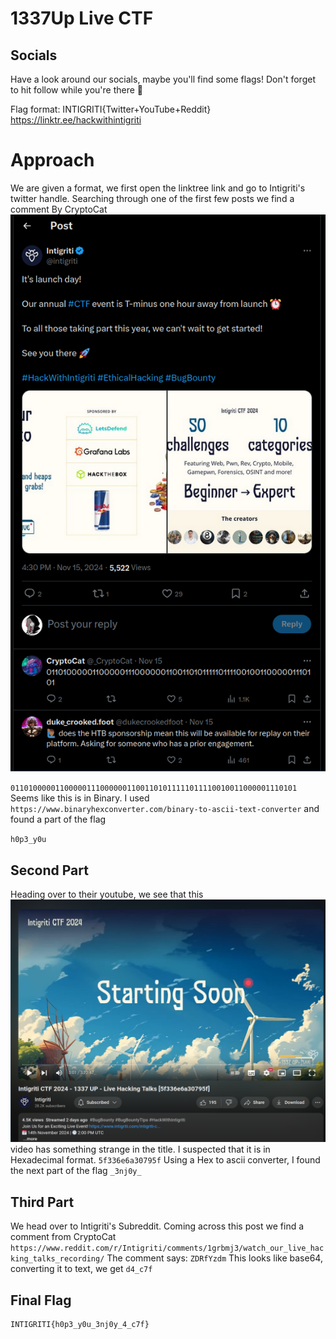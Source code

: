 # 1337Up Live CTF
## Socials
Have a look around our socials, maybe you'll find some flags! Don't forget to hit follow while you're there 🥺

Flag format: INTIGRITI{Twitter+YouTube+Reddit}
https://linktr.ee/hackwithintigriti 

# Approach
We are given a format, we first open the linktree link and go to Intigriti's twitter handle. Searching through one of the first few posts we find a comment By CryptoCat
![twitter.png](twitter.png)

`0110100000110000011100000011001101011111011110010011000001110101`
Seems like this is in Binary. I used `https://www.binaryhexconverter.com/binary-to-ascii-text-converter` and found a part of the flag 

`h0p3_y0u`
 
 ## Second Part 
 Heading over to their youtube, we see that this ![youtube.png](youtube.png) video has something strange in the title.
 I suspected that it is in Hexadecimal format. `5f336e6a30795f`
 Using a Hex to ascii converter, I found the next part of the flag
 `_3nj0y_`
 
## Third Part
We head over to Intigriti's Subreddit. Coming across this post we find a comment from CryptoCat
`https://www.reddit.com/r/Intigriti/comments/1grbmj3/watch_our_live_hacking_talks_recording/`
The comment says:
`ZDRfYzdm`
This looks like base64, converting it to text, we get
`d4_c7f`
## Final Flag
```
INTIGRITI{h0p3_y0u_3nj0y_4_c7f}
```
